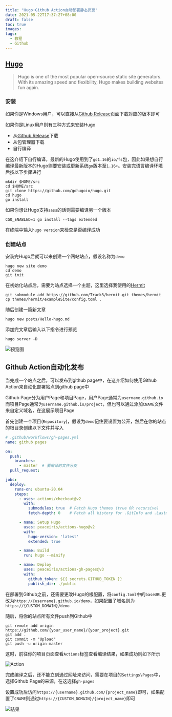 ```yaml
---
title: "Hugo+Github Action自动部署静态页面"
date: 2021-05-22T17:37:27+08:00
draft: false
toc: true
images:
tags: 
  - 教程
  - Github
---
```


## [Hugo](https://gohugo.io/)
> Hugo is one of the most popular open-source static site generators. With its amazing speed and flexibility, Hugo makes building websites fun again.

### 安装

如果你是Windows用户，可以直接从[Github Release](https://github.com/gohugoio/hugo/releases)页面下载对应的版本即可

如果你是Linux用户则有三种方式来安装Hugo
- 从[Github Release](https://github.com/gohugoio/hugo/releases)下载
- 从包管理器下载
- 自行编译

在这介绍下自行编译，最新的Hugo使用到了`go1.16`的`io/fs`包，因此如果想自行编译最新版本的Hugo则要安装或更新系统`go`版本至`1.16+`。安装完语言编译环境后按以下步骤进行

    mkdir $HOME/src
    cd $HOME/src
    git clone https://github.com/gohugoio/hugo.git
    cd hugo
    go install

如果你想让Hugo支持`sass`的话则需要编译另一个版本

    CGO_ENABLED=1 go install --tags extended

在终端中输入`hugo version`来检查是否编译成功

### 创建站点

安装完Hugo后就可以来创建一个网站站点，假设名称为`demo`

    hugo new site demo
    cd demo
    git init

在初始化站点后，需要为站点选择一个主题，这里选择我使用的[Hermit](https://github.com/Track3/hermit)

    git submodule add https://github.com/Track3/hermit.git themes/hermit
    cp themes/hermit/exampleSite/config.toml .

随后创建一篇新文章

    hugo new posts/Hello-hugo.md

添加完文章后输入以下指令进行预览

    hugo server -D

![预览图](https://i.loli.net/2021/05/22/ULygZGTj8bPilw6.png)

## Github Action自动化发布

当完成一个站点之后，可以发布到github page中，在这介绍如何使用Github Action来自动化部署站点到github page中

Github Page分为用户Page和项目Page，用户Page通常为`username.github.io`而项目Page通常为`username.github.io/project`，但也可以通过添加`CNAME`文件来自定义域名，在这展示项目Page

首先创建一个项目(`Repository`)，假设为`demo`记住要设置为公开，然后在你的站点的根目录创建以下文件并写入

```yml
# .github/workflows/gh-pages.yml
name: github pages

on:
  push:
    branches:
      - master  # 要编译的文件分支
  pull_request:

jobs:
  deploy:
    runs-on: ubuntu-20.04
    steps:
      - uses: actions/checkout@v2
        with:
          submodules: true  # Fetch Hugo themes (true OR recursive)
          fetch-depth: 0    # Fetch all history for .GitInfo and .Lastmod

      - name: Setup Hugo
        uses: peaceiris/actions-hugo@v2
        with:
          hugo-version: 'latest'
          extended: true

      - name: Build
        run: hugo --minify

      - name: Deploy
        uses: peaceiris/actions-gh-pages@v3
        with:
          github_token: ${{ secrets.GITHUB_TOKEN }}
          publish_dir: ./public
```

在部署到Github之前，还需要更改Hugo的根配置，将`config.toml`中的`baseURL`更改为`https://{username}.github.io/demo`，如果配置了域名则为`https://{CUSTOM_DOMAIN}/demo`

随后，将你的站点所有文件push到Github中

    git remote add origin https://github.com/{your_user_name}/{your_project}.git
    git add .
    git commit -m "Upload"
    git push -u origin master

这时，前往你的项目页面查看`Actions`标签查看编译结果，如果成功则如下所示

![Action](https://i.loli.net/2021/05/22/bwJztQ7qr9k2PnM.png)

完成编译之后，还不能立刻通过网址来访问，需要在项目的`Settings\Pages`中，选择Github Page的来源，在这选择`gh-pages`

设置成功后访问`https://{username}.github.com/{project_name}`即可，如果配置了`CNAME`则通过`https://{CUSTOM_DOMAIN}/{project_name}`即可

![结果](https://i.loli.net/2021/05/22/Z6gRYaLcfUbpByx.png)